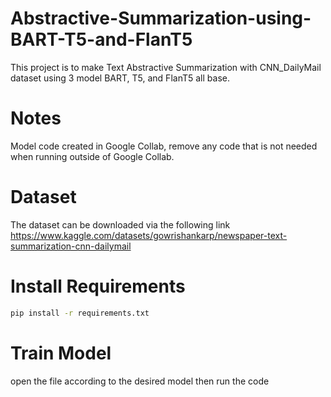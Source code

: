 # Abstractive-Summarization-using-BART-T5-and-FlanT5
This project is to make Text Abstractive Summarization with CNN_DailyMail dataset using 3 model BART, T5, and FlanT5 all base.

# Notes
Model code created in Google Collab, remove any code that is not needed when running outside of Google Collab.

# Dataset
The dataset can be downloaded via the following link https://www.kaggle.com/datasets/gowrishankarp/newspaper-text-summarization-cnn-dailymail

# Install Requirements
```bash
pip install -r requirements.txt
```

# Train Model
open the file according to the desired model then run the code
